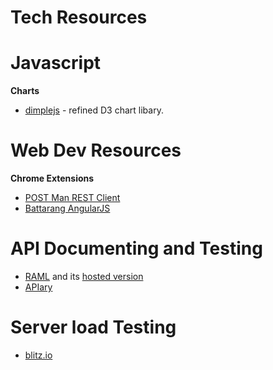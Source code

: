 Tech Resources
==============


Javascript
==========

**Charts**
* [dimplejs](http://dimplejs.org/) - refined D3 chart libary.



Web Dev Resources
=================
**Chrome Extensions**
* [POST Man REST Client](https://chrome.google.com/webstore/detail/postman-rest-client/fdmmgilgnpjigdojojpjoooidkmcomcm?hl=en)
* [Battarang AngularJS](https://chrome.google.com/webstore/detail/angularjs-batarang/ighdmehidhipcmcojjgiloacoafjmpfk?hl=en)


API Documenting and Testing
===========================
* [RAML](http://raml.org) and its [hosted version](http://www.apihub.com/)
* [APIary](http://apiary.io/)

Server load Testing
===================
* [blitz.io](https://www.blitz.io/)
